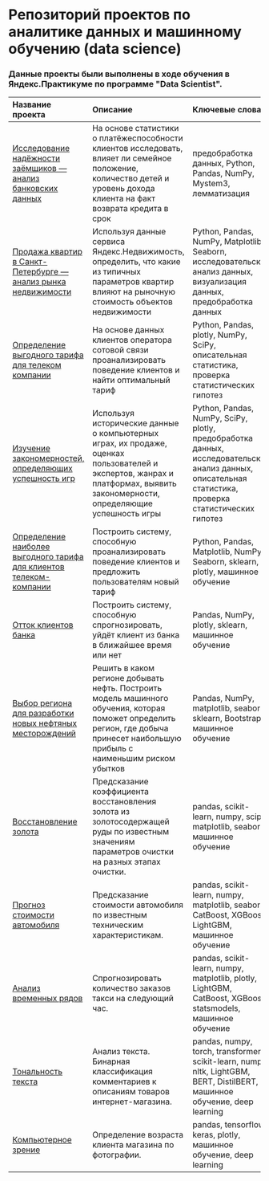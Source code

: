 # Репозиторий проектов по аналитике данных и машинному обучению (data science)

### Данные проекты были выполнены в ходе обучения в Яндекс.Практикуме по программе "Data Scientist".

| Название проекта | Описание | Ключевые слова |
|:----|:----|:----------|
| [Исследование надёжности заёмщиков — анализ банковских данных](https://github.com/droidkos/yandex-praktikum-projects/tree/main/01_borrowers_solvency_analysis) | На основе статистики о платёжеспособности клиентов исследовать, влияет ли семейное положение, количество детей и уровень дохода клиента на факт возврата кредита в срок | предобработка данных, Python, Pandas, NumPy, Mystem3, лемматизация |
| [Продажа квартир в Санкт-Петербурге — анализ рынка недвижимости](https://github.com/droidkos/yandex-praktikum-projects/tree/main/02_real_estate) | Используя данные сервиса Яндекс.Недвижимость, определить, что какие из типичных параметров квартир влияют на рыночную стоимость объектов недвижимости | Python, Pandas, NumPy, Matplotlib, Seaborn, исследовательский анализ данных, визуализация данных, предобработка данных |
| [Определение выгодного тарифа для телеком компании](https://github.com/droidkos/yandex-praktikum-projects/tree/main/03_mobile_tariffs) | На основе данных клиентов оператора сотовой связи проанализировать поведение клиентов и найти оптимальный тариф | Python, Pandas, plotly, NumPy, SciPy, описательная статистика, проверка статистических гипотез |
| [Изучение закономерностей, определяющих успешность игр](https://github.com/droidkos/yandex-praktikum-projects/tree/main/04_computer_games) | Используя исторические данные о компьютерных играх, их продаже, оценках пользователей и экспертов, жанрах и платформах, выявить закономерности, определяющие успешность игры | Python, Pandas, NumPy, SciPy, plotly, предобработка данных, исследовательский анализ данных, описательная статистика, проверка статистических гипотез |
| [Определение наиболее выгодного тарифа для клиентов телеком-компании](https://github.com/droidkos/yandex-praktikum-projects/tree/main/05_mobile_tariff_recommendations) | Построить систему, способную проанализировать поведение клиентов и предложить пользователям новый тариф | Python, Pandas, Matplotlib, NumPy, Seaborn, sklearn, plotly, машинное обучение |
| [Отток клиентов банка](https://github.com/droidkos/yandex-praktikum-projects/tree/main/06_bank_customer_churn) | Построить систему, способную спрогнозировать, уйдёт клиент из банка в ближайшее время или нет | Pandas, NumPy, plotly, sklearn, машинное обучение |
| [Выбор региона для разработки новых нефтяных месторождений](https://github.com/droidkos/yandex-praktikum-projects/tree/main/07_oil_field_forecast) | Решить в каком регионе добывать нефть. Построить модель машинного обучения, которая поможет определить регион, где добыча принесет наибольшую прибыль с наименьшим риском убытков | Pandas, NumPy, matplotlib, seaborn, sklearn, Bootstrap, машинное обучение |
|[Восстановление золота](https://github.com/droidkos/yandex-praktikum-projects/tree/main/08_gold_recovery/)| Предсказание коэффициента восстановления золота из золотосодержащей руды по известным значениям параметров очистки на разных этапах очистки.| pandas, scikit-learn, numpy, scipy, matplotlib, seaborn, машинное обучение |
|[Прогноз стоимости автомобиля](https://github.com/droidkos/yandex-praktikum-projects/tree/main/09_insurance_data_encryption/)| Предсказание стоимости автомобиля по известным техническим характеристикам.| pandas, scikit-learn, numpy, matplotlib, seaborn, CatBoost, XGBoost, LightGBM, машинное обучение |
|[Анализ временных рядов](https://github.com/droidkos/yandex-praktikum-projects/tree/main/11_taxi_demand_forecast/)| Спрогнозировать количество заказов такси на следующий час.|pandas, scikit-learn, numpy, matplotlib, plotly, LightGBM, CatBoost, XGBoost, statsmodels, машинное обучение |
|[Тональность текста](https://github.com/droidkos/yandex-praktikum-projects/tree/main/12_comment_semantic_analysis/)| Анализ текста. Бинарная классификация комментариев к описаниям товаров интернет-магазина.| pandas, numpy, torch, transformers, scikit-learn, numpy, nltk, LightGBM, BERT, DistilBERT, машинное обучение, deep learning |
|[Компьютерное зрение](https://github.com/droidkos/yandex-praktikum-projects/tree/main/13_computer_vision/)| Определение возраста клиента магазина по фотографии.| pandas, tensorflow, keras, plotly, машинное обучение, deep learning |
